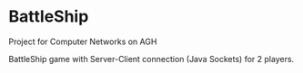 # BattleShip
Project for Computer Networks on AGH

BattleShip game with Server-Client connection (Java Sockets) for 2 players.
